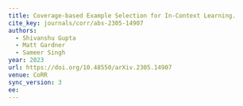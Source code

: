 ```yaml
---
title: Coverage-based Example Selection for In-Context Learning.
cite_key: journals/corr/abs-2305-14907
authors:
  - Shivanshu Gupta
  - Matt Gardner
  - Sameer Singh
year: 2023
url: https://doi.org/10.48550/arXiv.2305.14907
venue: CoRR
sync_version: 3
ee:
---
```

